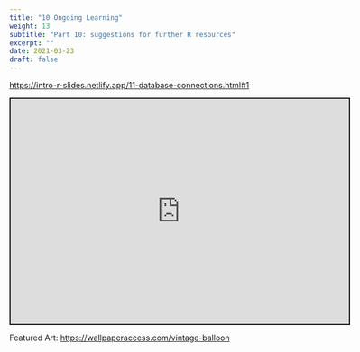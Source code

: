 ```yaml
---
title: "10 Ongoing Learning"
weight: 13
subtitle: "Part 10: suggestions for further R resources"
excerpt: ""
date: 2021-03-23
draft: false
---
```


https://intro-r-slides.netlify.app/11-database-connections.html#1

<iframe src="https://intro-r-slides.netlify.app/11-database-connections.html#1" width="600" height="400" style="border:2px solid currentColor;" loading="lazy" allowfullscreen></iframe> <script>fitvids('.shareagain', {players: 'iframe'});</script>

Featured Art: https://wallpaperaccess.com/vintage-balloon
